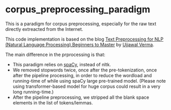 # corpus_preprocessing_paradigm
This is a paradigm for corpus preprocessing, especially for the raw text directly extreacted from the Internet.

This code implementation is based on the blog [Text Preprocessing for NLP (Natural Language Processing),Beginners to Master](https://medium.com/analytics-vidhya/text-preprocessing-for-nlp-natural-language-processing-beginners-to-master-fd82dfecf95) by [Ujjawal Verma](https://medium.com/@ujjawalv05).

The main difference in the prprocessing is that:
- This paradigm relies on [spaCy](https://spacy.io/models/en#en_core_web_lg), instead of nltk.
- We removed stopwords twice, once after the pre-tokenization, once after the pipeline processing, in order to reduce the wordload and running-time of while using spaCy large pre-trained model. (Please note using transformer-based model for huge corpus could result in a very long running-time.)
- After the pipeline preprocessing, we stripped all the blank space elements in the list of tokens/lemmas.
